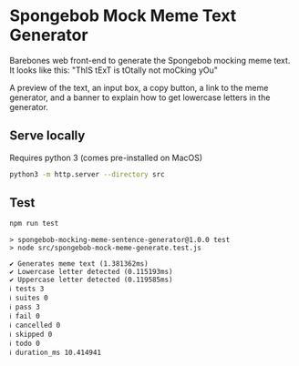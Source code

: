 # Spongebob Mock Meme Text Generator

Barebones web front-end to generate the Spongebob mocking meme text. It looks like this: "ThIS tExT is tOtally not moCking yOu"

A preview of the text, an input box, a copy button, a link to the meme generator, and a banner to explain how to get lowercase letters in the generator.

## Serve locally
Requires python 3 (comes pre-installed on MacOS)
```sh
python3 -m http.server --directory src
```

## Test
```sh
npm run test
```

```
> spongebob-mocking-meme-sentence-generator@1.0.0 test
> node src/spongebob-mock-meme-generate.test.js

✔ Generates meme text (1.381362ms)
✔ Lowercase letter detected (0.115193ms)
✔ Uppercase letter detected (0.119585ms)
ℹ tests 3
ℹ suites 0
ℹ pass 3
ℹ fail 0
ℹ cancelled 0
ℹ skipped 0
ℹ todo 0
ℹ duration_ms 10.414941
```
